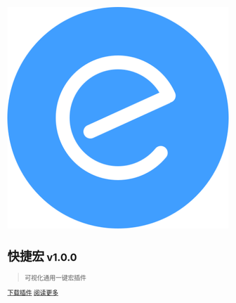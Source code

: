 <!-- 封面 -->
![logo](../image/icon.svg ':size=128')

# **快捷宏**<small> v1.0.0</small>

> 可视化通用一键宏插件  

[下载插件](https://dwz.wsd.cx/kjh-xz)
[阅读更多](#自述)
